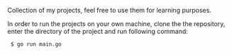   Collection of my projects, feel free to use them for learning purposes.
  
  In order to run the projects on your own machine, clone the the repository, enter the directory of the project and run following command:
    
     $ go run main.go
     
